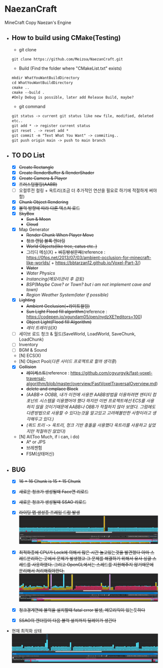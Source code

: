 # NaezanCraft
MineCraft Copy Naezan's Engine

- How to build using CMake(Testing)
  - 
    - git clone
  ```shell
  git clone https://github.com/Meizoa/NaezanCraft.git
  ```

    - Build (Find the folder where "CMakeList.txt" exists)
  ```shell
  mkdir WhatYouWantBuildDirectory
  cd WhatYouWantBuildDirectory
  cmake ..
  cmake --build .
  #Only Debug is possible, later add Release Build, maybe?
  ```

    - git command
  ```shell
  git status -> current git status like new file, modified, deleted etc..
  git add * -> register current status
  git reset . -> reset add *
  git commit -m "Text What You Want" -> commiting..
  git push origin main -> push to main branch
  ```

- TO DO List
  - 
    - [x] ~~Create Rectangle~~
    - [x] ~~Create RenderBuffer & RenderShader~~
    - [x] ~~Create Camera & Player~~
    - [x] ~~프러스텀컬링(AABB)~~
    - [ ] 오컬루전 컬링 + 옥트리(조금 더 추가적인 연산을 필요로 하기에 적절하게 써야함)
    - [x] ~~Chunk Object Rendering~~
    - [x] ~~블럭 방향에 따라 다른 텍스처 로드~~
    - [x] ~~SkyBox~~
        * ~~Sun & Moon~~
        * ~~Cloud~~
    - [X] Map Generator
        * ~~Render Chunk When Player Move~~
        * ~~청크 랜덤 블록 렌더링~~
        * ~~World Objects(like tree, catus etc..)~~
        * 그리디 메싱(X) + ~~비등방성문제~~(reference : https://0fps.net/2013/07/03/ambient-occlusion-for-minecraft-like-worlds/ + https://bbtarzan12.github.io/Voxel-Part-3/)
        * ~~Water~~
        * *Water Physics*
        * *Instancing(메모리관리 후 검토)*
        * *BSP(Maybe Cave? or Town? but i am not implement cave and town)*
        * *Region Weather System(later if possible)*
    - [x] ~~Lighting~~
        * ~~Ambient Occlusion(+라이트컬링)~~
        * ~~Sun Light Flood fill algorithm~~(reference : https://codepen.io/xgundam05/pen/nydzXE?editors=100)
        * ~~Object Light(Flood fill Algorithm)~~
        * *레이 트레이싱(X)*
    - [ ] 세이브 로드 청크 & 월드(SaveWorld, LoadWorld, SaveChunk, LoadChunk)
    - [ ] Inventory
    - [ ] BGM & Sound
    - [N] ECS(X)
    - [N] Object Pool(*다른 사이드 프로젝트로 할까 생각중*)
    - [x] ~~Collision~~
        * ~~레이케스트~~(reference : https://github.com/cgyurgyik/fast-voxel-traversal-algorithm/blob/master/overview/FastVoxelTraversalOverview.md)
        * ~~delete and emplace Block~~
        * *(AABB-> OOBB, 내가 이전에 사용한 AABB방법을 이용하려면 엔티티 컴포넌트 시스템을 이용했어야 했다 하지만 이번 프로젝트에선 ECS를 사용하지 않을 것이기때문에 AABB나 OBB가 적절하지 않아 보였다. 그럼에도 다른방법으로 사용할 수 있다는것을 알고있고 고려해볼만한 사항이라고 생각해두고 있다.)*
        * *(쿼드 트리 -> 옥트리, 청크 기반 충돌을 사용했다 옥트리를 사용하고 싶었지만 적절하진 않았다)*
    - [N] AI(Too Much, if i can, i do)
        * A* or JPS
        * 브레젠험
        * FSM(상태머신)

- BUG
  - 
    - [x] ~~16 * 16 Chunk is 15 * 15 Chunk~~
    - [x] ~~새로운 청크가 생성될때 Face면 리로드~~
    - [x] ~~새로운 청크가 생성될때 SSAO 리로드~~
    - [x] ~~라이팅 맵 생성중 프레임 드랍 발생~~
      ![라이팅맵 프로파일링 결과](./Screenshot/LightMapOptimize.PNG)

    - [x] ~~최적화중에 CPU가 Lock에 의해서 많은 시간 놀고있는것을 발견했다 아마 스레드분리하는 곳에서 문제가 발생했고 그 문제를 해결하기 위해서 유사 싱글 스레드를 사용하였다. 그리고 OpenGL에서는 스레드를 지원해주지 않기때문에 분리해서 처리해줘야한다.~~
      ![약80%의 속도를 향상시켰다 하지만 CPU가 논다](./Screenshot/Optimize1.PNG)
    - [x] ~~청크경계면에 블럭을 설치할때 fatal error 발생, 메모리릭이 있는듯하다~~
    - [x] ~~SSAO의 렌더링이 다음 블럭 설치까지 딜레이가 생긴다~~

- 현재 최적화 상태
  ![현재 최적화 상태](./Screenshot/Optimize2.PNG)